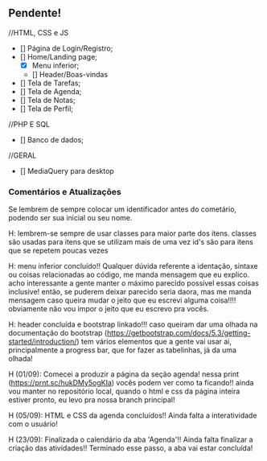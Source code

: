 ## Pendente!

//HTML, CSS e JS

- [] Página de Login/Registro;
- [] Home/Landing page;
  - [x] Menu inferior;
  - [] Header/Boas-vindas
- [] Tela de Tarefas;
- [] Tela de Agenda;
- [] Tela de Notas;
- [] Tela de Perfil;

//PHP E SQL

- [] Banco de dados;

//GERAL

- [] MediaQuery para desktop

### Comentários e Atualizações

Se lembrem de sempre colocar um identificador antes do cometário, podendo ser sua inicial ou seu nome.

H: lembrem-se sempre de usar classes para maior parte dos itens.
classes são usadas para itens que se utilizam mais de uma vez
id's são para itens que se repetem poucas vezes

H: menu inferior concluído!! Qualquer dúvida referente a identação, sintaxe ou
coisas relacionadas ao código, me manda mensagem que eu explico.
acho interessante a gente manter o máximo parecido possível essas coisas inclusive!
então, se puderem deixar parecido seria daora, mas me manda mensagem caso queira mudar
o jeito que eu escrevi alguma coisa!!!! obviamente não vou impor o jeito que eu escrevo
pra vocês.

H: header concluída e bootstrap linkado!!! caso queiram dar uma olhada na documentação do
bootstrap (https://getbootstrap.com/docs/5.3/getting-started/introduction/)
tem vários elementos que a gente vai usar ai, principalmente a progress bar, que for fazer as tabelinhas, já da uma olhada!

H (01/09): Comecei a produzir a página da seção agenda!
nessa print (https://prnt.sc/hukDMy5ogKIa) vocês podem ver como ta ficando!!
ainda vou manter no repositório local, quando o html e css da página inteira estiver pronto, eu levo pra nossa branch
principal!

H (05/09): HTML e CSS da agenda concluídos!! Ainda falta a interatividade com o usuário!

H (23/09): Finalizada o calendário da aba 'Agenda'!! Ainda falta finalizar a criação das atividades!! Terminado esse passo,
a aba vai estar concluída!
